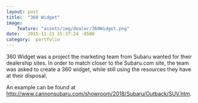 ```yaml
---
layout: post
title:  "360 Widget"
image:
    feature: "assets/img/dealer/360Widget.png"
date:   2015-11-21 15:37:24 -0500
category:  portfolio
---
```

360 Widget was a project the marketing team from Subaru wanted for their dealership sites. In order to match closer to the Subaru.com site, the team was asked to create a 360 widget, while still using the resources they have at their disposal.

An example can be found at <a href="http://www.cannonsubaru.com/showroom/2018/Subaru/Outback/SUV.htm" target="_blank">http://www.cannonsubaru.com/showroom/2018/Subaru/Outback/SUV.htm</a>.

